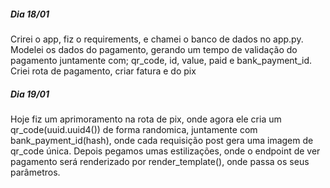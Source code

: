 ##### Dia 18/01
Crirei o app, fiz o requirements, e chamei o banco de dados no app.py.
Modelei os dados do pagamento, gerando um tempo de validação do pagamento
juntamente com; qr_code, id, value, paid e bank_payment_id. Criei rota de pagamento,
criar fatura e do pix

##### Dia 19/01
Hoje fiz um aprimoramento na rota de pix, onde agora ele cria um qr_code(uuid.uuid4()) de forma
randomica, juntamente com bank_payment_id(hash), onde cada requisição post gera uma
imagem de qr_code única. Depois pegamos umas estilizações, onde o endpoint de ver pagamento
será renderizado por render_template(), onde passa os seus parâmetros. 